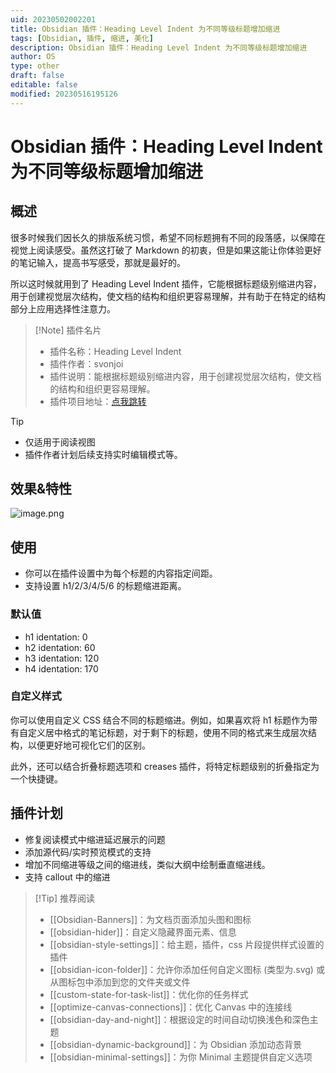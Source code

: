 ```yaml
---
uid: 20230502002201
title: Obsidian 插件：Heading Level Indent 为不同等级标题增加缩进
tags: [Obsidian, 插件, 缩进, 美化]
description: Obsidian 插件：Heading Level Indent 为不同等级标题增加缩进
author: OS
type: other
draft: false
editable: false
modified: 20230516195126
---
```


# Obsidian 插件：Heading Level Indent 为不同等级标题增加缩进

## 概述

很多时候我们因长久的排版系统习惯，希望不同标题拥有不同的段落感，以保障在视觉上阅读感受。虽然这打破了 Markdown 的初衷，但是如果这能让你体验更好的笔记输入，提高书写感受，那就是最好的。

所以这时候就用到了 Heading Level Indent 插件，它能根据标题级别缩进内容，用于创建视觉层次结构，使文档的结构和组织更容易理解，并有助于在特定的结构部分上应用选择性注意力。

> [!Note] 插件名片
> - 插件名称：Heading Level Indent
> - 插件作者：svonjoi
> - 插件说明：能根据标题级别缩进内容，用于创建视觉层次结构，使文档的结构和组织更容易理解。
> - 插件项目地址：[点我跳转](https://github.com/svonjoi/obsidian-heading-level-indent)

>[!Tip]
>- 仅适用于阅读视图
>- 插件作者计划后续支持实时编辑模式等。

## 效果&特性

![image.png](https://cdn.pkmer.cn/images/20230502003613.png!pkmer)

## 使用

- 你可以在插件设置中为每个标题的内容指定间距。
- 支持设置 h1/2/3/4/5/6 的标题缩进距离。

### 默认值

- h1 identation: 0
- h2 identation: 60
- h3 identation: 120
- h4 identation: 170

### 自定义样式

你可以使用自定义 CSS 结合不同的标题缩进。例如，如果喜欢将 h1 标题作为带有自定义居中格式的笔记标题，对于剩下的标题，使用不同的格式来生成层次结构，以便更好地可视化它们的区别。

此外，还可以结合折叠标题选项和 creases 插件，将特定标题级别的折叠指定为一个快捷键。

## 插件计划

- 修复阅读模式中缩进延迟展示的问题
- 添加源代码/实时预览模式的支持
- 增加不同缩进等级之间的缩进线，类似大纲中绘制垂直缩进线。
- 支持 callout 中的缩进

> [!Tip] 推荐阅读
> - [[Obsidian-Banners]]：为文档页面添加头图和图标
> - [[obsidian-hider]]：自定义隐藏界面元素、信息
> - [[obsidian-style-settings]]：给主题，插件，css 片段提供样式设置的插件
> - [[obsidian-icon-folder]]：允许你添加任何自定义图标 (类型为.svg) 或从图标包中添加到您的文件夹或文件
> - [[custom-state-for-task-list]]：优化你的任务样式
> - [[optimize-canvas-connections]]：优化 Canvas 中的连接线
> - [[obsidian-day-and-night]]：根据设定的时间自动切换浅色和深色主题
> - [[obsidian-dynamic-background]]：为 Obsidian 添加动态背景
> - [[obsidian-minimal-settings]]：为你 Minimal 主题提供自定义选项